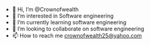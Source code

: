 - 👋 Hi, I’m @Crownofwealth
- 👀 I’m interested in Software engineering
- 🌱 I’m currently learning software engineering
- 💞️ I’m looking to collaborate on software engineering
- 📫 How to reach me crownofwealth25@yahoo.com

<!---
Crownofwealth/Crownofwealth is a ✨ special ✨ repository because its `README.md` (this file) appears on your GitHub profile.
You can click the Preview link to take a look at your changes.
--->
